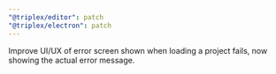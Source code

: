 ```yaml
---
"@triplex/editor": patch
"@triplex/electron": patch
---
```


Improve UI/UX of error screen shown when loading a project fails, now showing
the actual error message.
